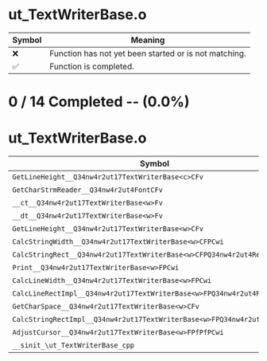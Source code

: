 # ut_TextWriterBase.o
| Symbol | Meaning 
| ------------- | ------------- 
| :x: | Function has not yet been started or is not matching. 
| :white_check_mark: | Function is completed. 


# 0 / 14 Completed -- (0.0%)
# ut_TextWriterBase.o
| Symbol | Decompiled? |
| ------------- | ------------- |
| `GetLineHeight__Q34nw4r2ut17TextWriterBase<c>CFv` | :x: |
| `GetCharStrmReader__Q34nw4r2ut4FontCFv` | :x: |
| `__ct__Q34nw4r2ut17TextWriterBase<w>Fv` | :x: |
| `__dt__Q34nw4r2ut17TextWriterBase<w>Fv` | :x: |
| `GetLineHeight__Q34nw4r2ut17TextWriterBase<w>CFv` | :x: |
| `CalcStringWidth__Q34nw4r2ut17TextWriterBase<w>CFPCwi` | :x: |
| `CalcStringRect__Q34nw4r2ut17TextWriterBase<w>CFPQ34nw4r2ut4RectPCwi` | :x: |
| `Print__Q34nw4r2ut17TextWriterBase<w>FPCwi` | :x: |
| `CalcLineWidth__Q34nw4r2ut17TextWriterBase<w>FPCwi` | :x: |
| `CalcLineRectImpl__Q34nw4r2ut17TextWriterBase<w>FPQ34nw4r2ut4RectPPCwi` | :x: |
| `GetCharSpace__Q34nw4r2ut17TextWriterBase<w>CFv` | :x: |
| `CalcStringRectImpl__Q34nw4r2ut17TextWriterBase<w>FPQ34nw4r2ut4RectPCwi` | :x: |
| `AdjustCursor__Q34nw4r2ut17TextWriterBase<w>FPfPfPCwi` | :x: |
| `__sinit_\ut_TextWriterBase_cpp` | :x: |
